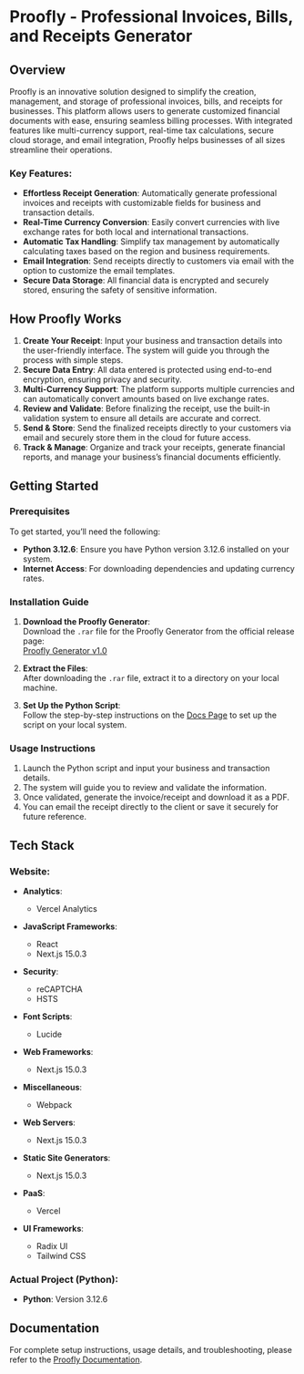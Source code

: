 # Proofly - Professional Invoices, Bills, and Receipts Generator

## Overview

Proofly is an innovative solution designed to simplify the creation, management, and storage of professional invoices, bills, and receipts for businesses. This platform allows users to generate customized financial documents with ease, ensuring seamless billing processes. With integrated features like multi-currency support, real-time tax calculations, secure cloud storage, and email integration, Proofly helps businesses of all sizes streamline their operations.

### Key Features:
- **Effortless Receipt Generation**: Automatically generate professional invoices and receipts with customizable fields for business and transaction details.
- **Real-Time Currency Conversion**: Easily convert currencies with live exchange rates for both local and international transactions.
- **Automatic Tax Handling**: Simplify tax management by automatically calculating taxes based on the region and business requirements.
- **Email Integration**: Send receipts directly to customers via email with the option to customize the email templates.
- **Secure Data Storage**: All financial data is encrypted and securely stored, ensuring the safety of sensitive information.

## How Proofly Works

1. **Create Your Receipt**: Input your business and transaction details into the user-friendly interface. The system will guide you through the process with simple steps.
2. **Secure Data Entry**: All data entered is protected using end-to-end encryption, ensuring privacy and security.
3. **Multi-Currency Support**: The platform supports multiple currencies and can automatically convert amounts based on live exchange rates.
4. **Review and Validate**: Before finalizing the receipt, use the built-in validation system to ensure all details are accurate and correct.
5. **Send & Store**: Send the finalized receipts directly to your customers via email and securely store them in the cloud for future access.
6. **Track & Manage**: Organize and track your receipts, generate financial reports, and manage your business’s financial documents efficiently.

## Getting Started

### Prerequisites

To get started, you’ll need the following:
- **Python 3.12.6**: Ensure you have Python version 3.12.6 installed on your system.
- **Internet Access**: For downloading dependencies and updating currency rates.

### Installation Guide

1. **Download the Proofly Generator**:  
   Download the `.rar` file for the Proofly Generator from the official release page:  
   [Proofly Generator v1.0](https://github.com/moroii69/proofly/releases/download/v1.0.0/proofly-generator.rar)
   
2. **Extract the Files**:  
   After downloading the `.rar` file, extract it to a directory on your local machine.
   
3. **Set Up the Python Script**:  
   Follow the step-by-step instructions on the [Docs Page](https://www.proofly.xyz/docs) to set up the script on your local system.

### Usage Instructions

1. Launch the Python script and input your business and transaction details.
2. The system will guide you to review and validate the information.
3. Once validated, generate the invoice/receipt and download it as a PDF.
4. You can email the receipt directly to the client or save it securely for future reference.

## Tech Stack

### Website:

- **Analytics**:  
  - Vercel Analytics

- **JavaScript Frameworks**:  
  - React  
  - Next.js 15.0.3

- **Security**:  
  - reCAPTCHA  
  - HSTS

- **Font Scripts**:  
  - Lucide

- **Web Frameworks**:  
  - Next.js 15.0.3

- **Miscellaneous**:  
  - Webpack

- **Web Servers**:  
  - Next.js 15.0.3

- **Static Site Generators**:  
  - Next.js 15.0.3

- **PaaS**:  
  - Vercel

- **UI Frameworks**:  
  - Radix UI  
  - Tailwind CSS

### Actual Project (Python):

- **Python**: Version 3.12.6

## Documentation

For complete setup instructions, usage details, and troubleshooting, please refer to the [Proofly Documentation](https://www.proofly.xyz/docs).
